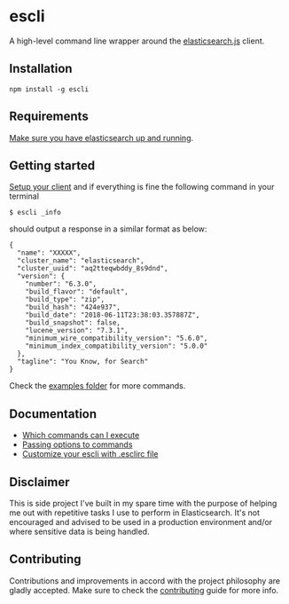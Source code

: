 # escli
A high-level command line wrapper around the
[elasticsearch.js](https://github.com/elastic/elasticsearch-js) client.

## Installation
``` shell
npm install -g escli
```

## Requirements
[Make sure you have elasticsearch up and
running](https://www.elastic.co/guide/en/elasticsearch/reference/current/getting-started.html).

## Getting started
[Setup your client](docs/setting-up-client.md) and if everything is fine the
following command in your terminal

``` shell
$ escli _info
```

should output a response in a similar format as below:

```
{
  "name": "XXXXX",
  "cluster_name": "elasticsearch",
  "cluster_uuid": "aq2tteqwbddy_8s9dnd",
  "version": {
    "number": "6.3.0",
    "build_flavor": "default",
    "build_type": "zip",
    "build_hash": "424e937",
    "build_date": "2018-06-11T23:38:03.357887Z",
    "build_snapshot": false,
    "lucene_version": "7.3.1",
    "minimum_wire_compatibility_version": "5.6.0",
    "minimum_index_compatibility_version": "5.0.0"
  },
  "tagline": "You Know, for Search"
}
```

Check the [examples folder](docs/examples/) for more commands.

## Documentation
- [Which commands can I execute](docs/commands.md)
- [Passing options to commands](docs/options.md)
- [Customize your escli with .esclirc file](docs/esclirc.md)

## Disclaimer
This is side project I've built in my spare time with the purpose of helping me
out with repetitive tasks I use to perform in Elasticsearch. It's not encouraged
and advised to be used in a production environment and/or where sensitive data
is being handled.

## Contributing
Contributions and improvements in accord with the project philosophy are gladly
accepted. Make sure to check the [contributing](CONTRIBUTING.md) guide for
more info.
